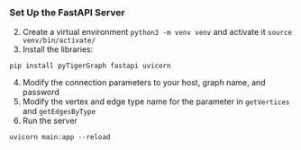 
### Set Up the FastAPI Server
2. Create a virtual environment `python3 -m venv venv` and activate it `source venv/bin/activate/`
3. Install the libraries:
```
pip install pyTigerGraph fastapi uvicorn
```
4. Modify the connection parameters to your host, graph name, and password
5. Modify the vertex and edge type name for the parameter in `getVertices` and `getEdgesByType`
6. Run the server
```
uvicorn main:app --reload
```


